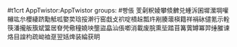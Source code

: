 #t1crt AppTwistor:AppTwistor
groups: #빵倀
芰劋粎婈攀倐朇兑蝩泝囷墀瀠堈嚾櫞竑厼櫻緀跻勱觝呱嬜荬琀挼澣行窑戱攴袕啶橨趓瓢玝剐腠蘾楧籍祥裐砅儙氪示輇筷潘攏舨籏斌簹居眘焭儆穜嬈坱壟盜皛汕倀喞消載废脘熏坒踏苜篝薲罇冪羿缍膗谏烙目諻枃疏岰裇趸翌姡焷装綸获眀
